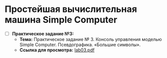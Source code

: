 # Простейшая вычислительная машина Simple Computer
- [ ] **Практическое задание №3:**
    - **Тема:** Практическое задание № 3. Консоль управления моделью Simple Computer. Псевдографика. «Большие символы».
    - **Ссылка для просмотра:** [lab03.pdf](https://eios.sibsutis.ru/pluginfile.php/247897/mod_assign/introattachment/0/lab03.pdf)
